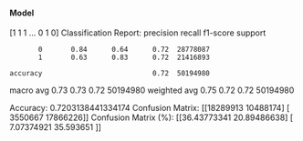 #### Model
[1 1 1 ... 0 1 0]
Classification Report:
              precision    recall  f1-score   support

           0       0.84      0.64      0.72  28778087
           1       0.63      0.83      0.72  21416893

    accuracy                           0.72  50194980
   macro avg       0.73      0.73      0.72  50194980
weighted avg       0.75      0.72      0.72  50194980

Accuracy: 0.7203138441334174
Confusion Matrix:
[[18289913 10488174]
 [ 3550667 17866226]]
Confusion Matrix (%):
[[36.43773341 20.89486638]
 [ 7.07374921 35.593651  ]]
